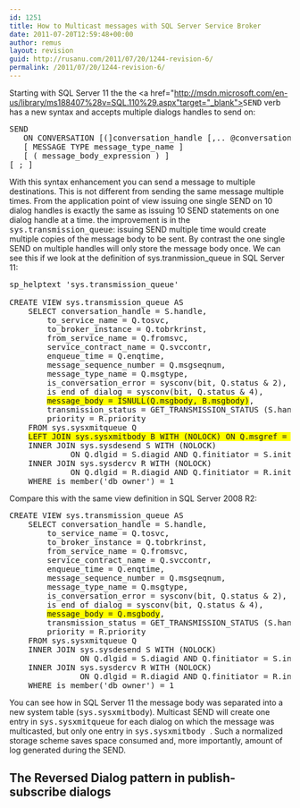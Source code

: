 ```yaml
---
id: 1251
title: How to Multicast messages with SQL Server Service Broker
date: 2011-07-20T12:59:48+00:00
author: remus
layout: revision
guid: http://rusanu.com/2011/07/20/1244-revision-6/
permalink: /2011/07/20/1244-revision-6/
---
```

Starting with SQL Server 11 the the <a href="http://msdn.microsoft.com/en-us/library/ms188407%28v=SQL.110%29.aspx"target="_blank"><tt>SEND</tt></a> verb has a new syntax and accepts multiple dialogs handles to send on:

<pre>SEND
   ON CONVERSATION [(]conversation_handle [,.. @conversation_handle_n][)]
   [ MESSAGE TYPE message_type_name ]
   [ ( message_body_expression ) ]
[ ; ]
</pre>

With this syntax enhancement you can send a message to multiple destinations. This is not different from sending the same message multiple times. From the application point of view issuing one single SEND on 10 dialog handles is exactly the same as issuing 10 SEND statements on one dialog handle at a time. the improvement is in the <tt>sys.transmission_queue</tt>: issuing SEND multiple time would create multiple copies of the message body to be sent. By contrast the one single SEND on multiple handles will only store the message body once. We can see this if we look at the definition of sys.tranmission_queue in SQL Server 11:

<pre>sp_helptext 'sys.transmission_queue'

CREATE VIEW sys.transmission_queue AS
	SELECT conversation_handle = S.handle,
		to_service_name = Q.tosvc,
		to_broker_instance = Q.tobrkrinst,
		from_service_name = Q.fromsvc,
		service_contract_name = Q.svccontr,
		enqueue_time = Q.enqtime,
		message_sequence_number = Q.msgseqnum,
		message_type_name = Q.msgtype,
		is_conversation_error = sysconv(bit, Q.status & 2),
		is_end_of_dialog = sysconv(bit, Q.status & 4),
		<span style="background:yellow">message_body = ISNULL(Q.msgbody, B.msgbody)</span>,
		transmission_status = GET_TRANSMISSION_STATUS (S.handle),
		priority = R.priority
	FROM sys.sysxmitqueue Q
	<span style="background:yellow">LEFT JOIN sys.sysxmitbody B WITH (NOLOCK) ON Q.msgref = B.msgref</span>
	INNER JOIN sys.sysdesend S WITH (NOLOCK) 
             ON Q.dlgid = S.diagid AND Q.finitiator = S.initiator
	INNER JOIN sys.sysdercv R WITH (NOLOCK) 
             ON Q.dlgid = R.diagid AND Q.finitiator = R.initiator
	WHERE is_member('db_owner') = 1
</pre>

Compare this with the same view definition in SQL Server 2008 R2:

<pre>CREATE VIEW sys.transmission_queue AS
	SELECT conversation_handle = S.handle,
		to_service_name = Q.tosvc,
		to_broker_instance = Q.tobrkrinst,
		from_service_name = Q.fromsvc,
		service_contract_name = Q.svccontr,
		enqueue_time = Q.enqtime,
		message_sequence_number = Q.msgseqnum,
		message_type_name = Q.msgtype,
		is_conversation_error = sysconv(bit, Q.status & 2),
		is_end_of_dialog = sysconv(bit, Q.status & 4),
		<span style="background:yellow">message_body = Q.msgbody</span>,
		transmission_status = GET_TRANSMISSION_STATUS (S.handle),
		priority = R.priority
	FROM sys.sysxmitqueue Q
	INNER JOIN sys.sysdesend S WITH (NOLOCK) 
               ON Q.dlgid = S.diagid AND Q.finitiator = S.initiator
	INNER JOIN sys.sysdercv R WITH (NOLOCK) 
               ON Q.dlgid = R.diagid AND Q.finitiator = R.initiator
	WHERE is_member('db_owner') = 1
</pre>

You can see how in SQL Server 11 the message body was separated into a new system table (<tt>sys.sysxmitbody</tt>). Multicast SEND will create one entry in <tt>sys.sysxmitqueue</tt> for each dialog on which the message was multicasted, but only one entry in <tt>sys.sysxmitbody </tt>. Such a normalized storage scheme saves space consumed and, more importantly, amount of log generated during the SEND.

## The Reversed Dialog pattern in publish-subscribe dialogs</p>
